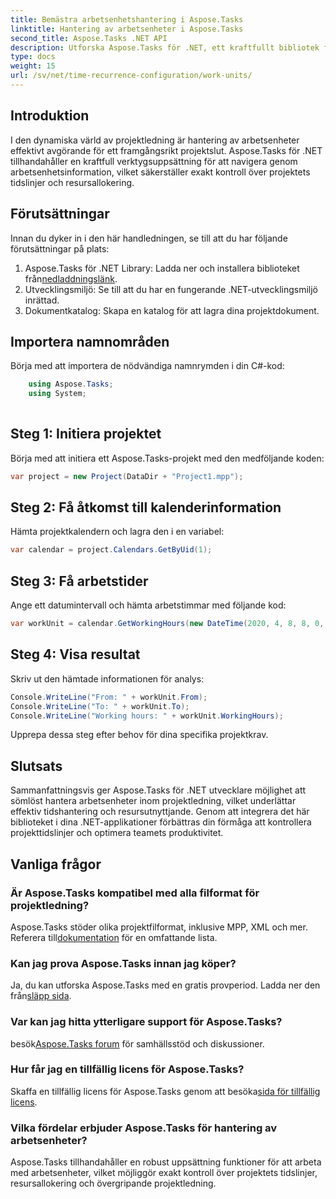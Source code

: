 ```yaml
---
title: Bemästra arbetsenhetshantering i Aspose.Tasks
linktitle: Hantering av arbetsenheter i Aspose.Tasks
second_title: Aspose.Tasks .NET API
description: Utforska Aspose.Tasks för .NET, ett kraftfullt bibliotek för effektiv projektledning. Hantera arbetsenheter med precision för optimalt resursutnyttjande.
type: docs
weight: 15
url: /sv/net/time-recurrence-configuration/work-units/
---
```

## Introduktion
I den dynamiska värld av projektledning är hantering av arbetsenheter effektivt avgörande för ett framgångsrikt projektslut. Aspose.Tasks för .NET tillhandahåller en kraftfull verktygsuppsättning för att navigera genom arbetsenhetsinformation, vilket säkerställer exakt kontroll över projektets tidslinjer och resursallokering.
## Förutsättningar
Innan du dyker in i den här handledningen, se till att du har följande förutsättningar på plats:
1.  Aspose.Tasks för .NET Library: Ladda ner och installera biblioteket från[nedladdningslänk](https://releases.aspose.com/tasks/net/).
2. Utvecklingsmiljö: Se till att du har en fungerande .NET-utvecklingsmiljö inrättad.
3. Dokumentkatalog: Skapa en katalog för att lagra dina projektdokument.
## Importera namnområden
Börja med att importera de nödvändiga namnrymden i din C#-kod:
```csharp
    using Aspose.Tasks;
    using System;
    
```
## Steg 1: Initiera projektet
Börja med att initiera ett Aspose.Tasks-projekt med den medföljande koden:
```csharp
var project = new Project(DataDir + "Project1.mpp");
```
## Steg 2: Få åtkomst till kalenderinformation
Hämta projektkalendern och lagra den i en variabel:
```csharp
var calendar = project.Calendars.GetByUid(1);
```
## Steg 3: Få arbetstider
Ange ett datumintervall och hämta arbetstimmar med följande kod:
```csharp
var workUnit = calendar.GetWorkingHours(new DateTime(2020, 4, 8, 8, 0, 0), new DateTime(2020, 4, 9, 17, 0, 0));
```
## Steg 4: Visa resultat
Skriv ut den hämtade informationen för analys:
```csharp
Console.WriteLine("From: " + workUnit.From);
Console.WriteLine("To: " + workUnit.To);
Console.WriteLine("Working hours: " + workUnit.WorkingHours);
```
Upprepa dessa steg efter behov för dina specifika projektkrav.
## Slutsats
Sammanfattningsvis ger Aspose.Tasks för .NET utvecklare möjlighet att sömlöst hantera arbetsenheter inom projektledning, vilket underlättar effektiv tidshantering och resursutnyttjande. Genom att integrera det här biblioteket i dina .NET-applikationer förbättras din förmåga att kontrollera projekttidslinjer och optimera teamets produktivitet.
## Vanliga frågor
### Är Aspose.Tasks kompatibel med alla filformat för projektledning?
 Aspose.Tasks stöder olika projektfilformat, inklusive MPP, XML och mer. Referera till[dokumentation](https://reference.aspose.com/tasks/net/) för en omfattande lista.
### Kan jag prova Aspose.Tasks innan jag köper?
Ja, du kan utforska Aspose.Tasks med en gratis provperiod. Ladda ner den från[släpp sida](https://releases.aspose.com/).
### Var kan jag hitta ytterligare support för Aspose.Tasks?
 besök[Aspose.Tasks forum](https://forum.aspose.com/c/tasks/15) för samhällsstöd och diskussioner.
### Hur får jag en tillfällig licens för Aspose.Tasks?
 Skaffa en tillfällig licens för Aspose.Tasks genom att besöka[sida för tillfällig licens](https://purchase.aspose.com/temporary-license/).
### Vilka fördelar erbjuder Aspose.Tasks för hantering av arbetsenheter?
Aspose.Tasks tillhandahåller en robust uppsättning funktioner för att arbeta med arbetsenheter, vilket möjliggör exakt kontroll över projektets tidslinjer, resursallokering och övergripande projektledning.